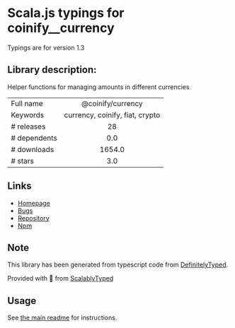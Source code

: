 
# Scala.js typings for coinify__currency

Typings are for version 1.3

## Library description:
Helper functions for managing amounts in different currencies

|                    |                 |
| ------------------ | :-------------: |
| Full name          | @coinify/currency |
| Keywords           | currency, coinify, fiat, crypto |
| # releases         | 28 |
| # dependents       | 0.0 |
| # downloads        | 1654.0 |
| # stars            | 3.0 |

## Links
- [Homepage](https://github.com/CoinifySoftware/node-currency#readme)
- [Bugs](https://github.com/CoinifySoftware/node-currency/issues)
- [Repository](https://github.com/CoinifySoftware/node-currency)
- [Npm](https://www.npmjs.com/package/%40coinify%2Fcurrency)
    


## Note
This library has been generated from typescript code from [DefinitelyTyped](https://definitelytyped.org).

Provided with :purple_heart: from [ScalablyTyped](https://github.com/oyvindberg/ScalablyTyped)

## Usage
See [the main readme](../../readme.md) for instructions.


